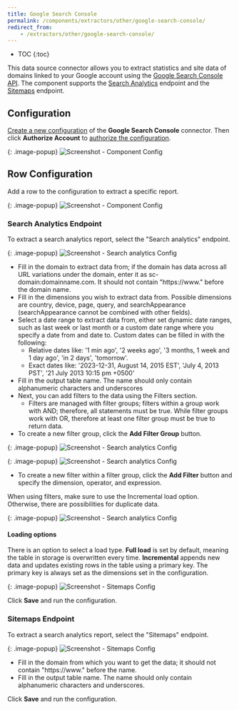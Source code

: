 ```yaml
---
title: Google Search Console
permalink: /components/extractors/other/google-search-console/
redirect_from:
    - /extractors/other/google-search-console/
---
```


* TOC
{:toc}

This data source connector allows you to extract statistics and site data of domains linked to your Google account using
the [Google Search Console API](https://developers.google.com/webmaster-tools/v1/api_reference_index).
The component supports the
[Search Analytics](https://developers.google.com/webmaster-tools/v1/searchanalytics/query) 
endpoint and the [Sitemaps](https://developers.google.com/webmaster-tools/v1/sitemaps)
endpoint.

## Configuration
[Create a new configuration](/components/#creating-component-configuration) of the **Google Search Console** connector.
Then click **Authorize Account** to [authorize the configuration](/components/#authorization).

{: .image-popup}
![Screenshot - Component Config](/components/extractors/other/google-search-console/auth.png)

## Row Configuration

Add a row to the configuration to extract a specific report.

{: .image-popup}
![Screenshot - Component Config](/components/extractors/other/google-search-console/config.png)

### Search Analytics Endpoint
To extract a search analytics report, select the "Search analytics" endpoint.

{: .image-popup}
![Screenshot - Search analytics Config](/components/extractors/other/google-search-console/row_config.png)

- Fill in the domain to extract data from; if the domain has data across all URL variations under the domain, enter it as sc-domain:domainname.com. It should not contain "https://www." before the domain name.
- Fill in the dimensions you wish to extract data from. Possible dimensions are country, device, page, query, and searchAppearance (searchAppearance cannot be combined with other fields).
- Select a date range to extract data from, either set dynamic date ranges, such as last week or last month or a custom date range where you specify a date from and date to. Custom dates can be filled in with the following:
    - Relative dates like: '1 min ago', '2 weeks ago', '3 months, 1 week and 1 day ago', 'in 2 days', 'tomorrow'.
    - Exact dates like: '2023-12-31, August 14, 2015 EST', 'July 4, 2013 PST', '21 July 2013 10:15 pm +0500'
- Fill in the output table name. The name should only contain alphanumeric characters and underscores
- Next, you can add filters to the data using the Filters section.
  - Filters are managed with filter groups; filters within a group work with AND; therefore, all statements must be true. While filter groups work with OR, therefore at least one filter group must be true to return data.
- To create a new filter group, click the **Add Filter Group** button. 

{: .image-popup}
![Screenshot - Search analytics Config](/components/extractors/other/google-search-console/filters.png)
  
{: .image-popup}
![Screenshot - Search analytics Config](/components/extractors/other/google-search-console/filter1.png)

- To create a new filter within a filter group, click the **Add Filter** button and specify the dimension, operator, and expression.

When using filters, make sure to use the Incremental load option. Otherwise, there are possibilities for duplicate data.

{: .image-popup}
![Screenshot - Search analytics Config](/components/extractors/other/google-search-console/filter2.png)

#### Loading options

There is an option to select a load type. **Full load** is set by default, meaning the table in storage is overwritten
every time. **Incremental** appends new data and updates existing rows in the table using a primary key. The primary key is always set as the 
dimensions set in the configuration.

{: .image-popup}
![Screenshot - Sitemaps Config](/components/extractors/other/google-search-console/loading_options.png)

Click **Save** and run the configuration.

### Sitemaps Endpoint

To extract a search analytics report, select the "Sitemaps" endpoint.

{: .image-popup}
![Screenshot - Sitemaps Config](/components/extractors/other/google-search-console/row_config_sitemaps.png)

- Fill in the domain from which you want to get the data; it should not contain "https://www." before the name.
- Fill in the output table name. The name should only contain alphanumeric characters and underscores.  

Click **Save** and run the configuration.
